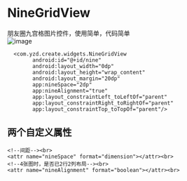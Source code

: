 # NineGridView
朋友圈九宫格图片控件，使用简单，代码简单<br>
![image](https://github.com/yangzhidan/NineGridView/blob/master/gif/1545988393462.gif)<br>
```
  <com.yzd.create.widgets.NineGridView
        android:id="@+id/nine"
        android:layout_width="0dp"
        android:layout_height="wrap_content"
        android:layout_margin="20dp"
        app:nineSpace="2dp"
        app:nineAlignment="true"
        app:layout_constraintLeft_toLeftOf="parent"
        app:layout_constraintRight_toRightOf="parent"
        app:layout_constraintTop_toTopOf="parent"/>
```

## 两个自定义属性
```
<!--间距--><br>
<attr name="nineSpace" format="dimension"></attr><br>
<!--4张图时，是否已2行2列布局--><br>
<attr name="nineAlignment" format="boolean"></attr><br>
```


